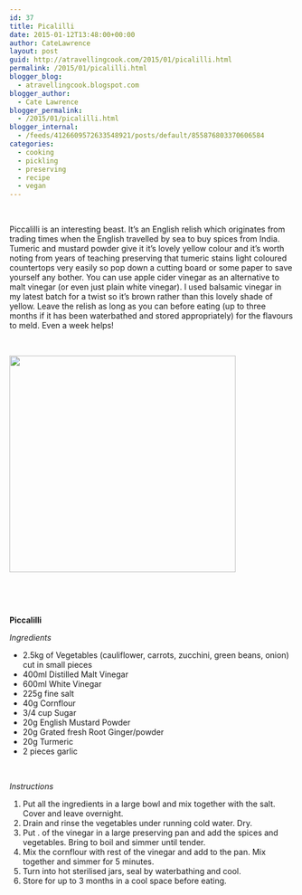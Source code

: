 ```yaml
---
id: 37
title: Picalilli
date: 2015-01-12T13:48:00+00:00
author: CateLawrence
layout: post
guid: http://atravellingcook.com/2015/01/picalilli.html
permalink: /2015/01/picalilli.html
blogger_blog:
  - atravellingcook.blogspot.com
blogger_author:
  - Cate Lawrence
blogger_permalink:
  - /2015/01/picalilli.html
blogger_internal:
  - /feeds/4126609572633548921/posts/default/855876803370606584
categories:
  - cooking
  - pickling
  - preserving
  - recipe
  - vegan
---
```


   



  Piccalilli is an interesting beast. It&#8217;s an English relish which originates from trading times when the English travelled by sea to buy spices from India. Tumeric and mustard powder give it it&#8217;s lovely yellow colour and it&#8217;s worth noting from years of teaching preserving that tumeric stains light coloured countertops very easily so pop down a cutting board or some paper to save yourself any bother. You can use apple cider vinegar as an alternative to malt vinegar (or even just plain white vinegar). I used balsamic vinegar in my latest batch for a twist so it&#8217;s brown rather than this lovely shade of yellow. Leave the relish as long as you can before eating (up to three months if it has been waterbathed and stored appropriately) for the flavours to meld. Even a week helps! 



  <b> </b>



  <a  href="http://3.bp.blogspot.com/-JLKcATRBpPs/VLO8yz7NnQI/AAAAAAAAKbc/QuxLAeaamI0/s1600/16076930569_85f78a3a44_o.jpg"><img src="http://3.bp.blogspot.com/-JLKcATRBpPs/VLO8yz7NnQI/AAAAAAAAKbc/QuxLAeaamI0/s1600/16076930569_85f78a3a44_o.jpg" alt="" width="400" height="383" border="0" /></a>



  <b> </b>





  <b> </b>



  <b>Piccalilli</b>



  <i>Ingredients</i>





  * 2.5kg of Vegetables (cauliflower, carrots, zucchini, green beans, onion) cut in small pieces
  * 400ml Distilled Malt Vinegar
  * 600ml White Vinegar
  * 225g fine salt
  * 40g Cornflour
  * 3/4 cup Sugar 
  * 20g English Mustard Powder
  * 20g Grated fresh Root Ginger/powder
  * 20g Turmeric 
  * 2 pieces garlic


   



  <i>Instructions</i>


  1. Put all the ingredients in a large bowl and mix together with the salt. Cover and leave overnight.
  2. Drain and rinse the vegetables under running cold water. Dry.
  3. Put . of the vinegar in a large preserving pan and add the spices and vegetables. Bring to boil and simmer until tender.
  4. Mix the cornflour with rest of the vinegar and add to the pan. Mix together and simmer for 5 minutes.
  5. Turn into hot sterilised jars, seal by waterbathing and cool.
  6. Store for up to 3 months in a cool space before eating.


   
